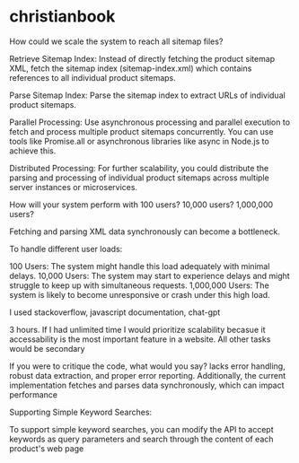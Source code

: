 # christianbook
How could we scale the system to reach all sitemap files?

Retrieve Sitemap Index: Instead of directly fetching the product sitemap XML, fetch the sitemap index (sitemap-index.xml) which contains references to all individual product sitemaps.

Parse Sitemap Index: Parse the sitemap index to extract URLs of individual product sitemaps.

Parallel Processing: Use asynchronous processing and parallel execution to fetch and process multiple product sitemaps concurrently. You can use tools like Promise.all or asynchronous libraries like async in Node.js to achieve this.

Distributed Processing: For further scalability, you could distribute the parsing and processing of individual product sitemaps across multiple server instances or microservices.


How will your system perform with 100 users? 10,000 users? 1,000,000 users?

Fetching and parsing XML data synchronously can become a bottleneck.

To handle different user loads:

100 Users: The system might handle this load adequately with minimal delays.
10,000 Users: The system may start to experience delays and might struggle to keep up with simultaneous requests.
1,000,000 Users: The system is likely to become unresponsive or crash under this high load.

I used stackoverflow, javascript documentation, chat-gpt

3 hours. If I had unlimited time I would prioritize scalability becasue it accessability is the most important feature in a website. All other tasks would be secondary

If you were to critique the code, what would you say?
lacks error handling, robust data extraction, and proper error reporting. Additionally, the current implementation fetches and parses data synchronously, which can impact performance

Supporting Simple Keyword Searches:

To support simple keyword searches, you can modify the API to accept keywords as query parameters and search through the content of each product's web page
